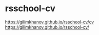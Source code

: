 # rsschool-cv

https://gilimkhanov.github.io/rsschool-cv/cv
https://gilimkhanov.github.io/rsschool-cv/
